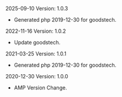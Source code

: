2025-09-10 Version: 1.0.3
- Generated php 2019-12-30 for goodstech.

2022-11-16 Version: 1.0.2
- Update goodstech.

2021-03-25 Version: 1.0.1
- Generated php 2019-12-30 for goodstech.

2020-12-30 Version: 1.0.0
- AMP Version Change.

